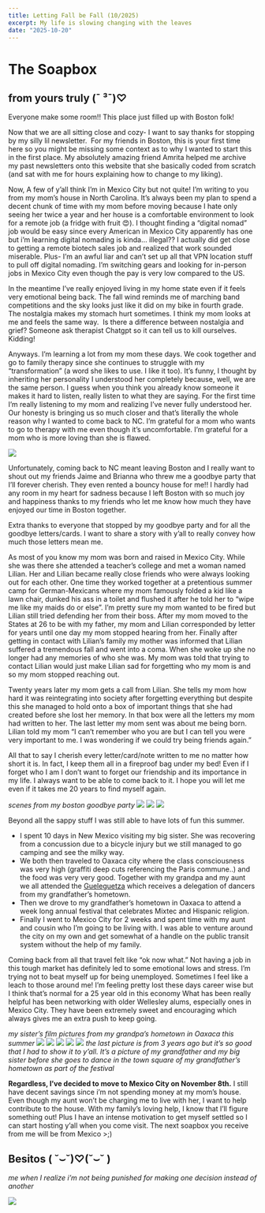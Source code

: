 ```yaml
---
title: Letting Fall be Fall (10/2025)
excerpt: My life is slowing changing with the leaves
date: "2025-10-20"
---
```

# The Soapbox
## from yours truly (¯ ³¯)♡

Everyone make some room!! This place just filled up with Boston folk! 

Now that we are all sitting close and cozy- I want to say thanks for stopping by my silly lil newsletter.  For my friends in Boston, this is your first time here so you might be missing some context as to why I wanted to start this in the first place. My absolutely amazing friend Amrita helped me archive my past newsletters onto this website that she basically coded from scratch (and sat with me for hours explaining how to change to my liking). 

Now, A few of y’all think I’m in Mexico City but not quite! I’m writing to you from my mom’s house in North Carolina. It’s always been my plan to spend a decent chunk of time with my mom before moving because I hate only seeing her twice a year and her house is a comfortable environment to look for a remote job (a fridge with fruit 😍). I thought finding a “digital nomad” job would be easy since every American in Mexico City apparently has one but i’m learning digital nomading is kinda… illegal?? I actually did get close to getting a remote biotech sales job and realized that work sounded miserable. Plus- I’m an awful liar and can’t set up all that VPN location stuff to pull off digital nomading. I’m switching gears and looking for in-person jobs in Mexico City even though the pay is very low compared to the US. 

In the meantime I’ve really enjoyed living in my home state even if it feels very emotional being back. The fall wind reminds me of marching band competitions and the sky looks just like it did on my bike in fourth grade. The nostalgia makes my stomach hurt sometimes. I think my mom looks at me and feels the same way.  Is there a difference between nostalgia and grief? Someone ask therapist Chatgpt so it can tell us to kill ourselves. Kidding!

Anyways. I’m learning a lot from my mom these days. We cook together and go to family therapy since she continues to struggle with my “transformation” (a word she likes to use. I like it too). It’s funny, I thought by inheriting her personality I understood her completely because, well, we are the same person. I guess when you think you already know someone it makes it hard to listen, really listen to what they are saying.  For the first time I’m really listening to my mom and realizing I’ve never fully understood her. Our honesty is bringing us so much closer and that’s literally the whole reason why I wanted to come back to NC. I’m grateful for a mom who wants to go to therapy with me even though it’s uncomfortable. I’m grateful for a mom who is more loving than she is flawed.

![](/images/momandtau.jpg)

Unfortunately, coming back to NC meant leaving Boston and I really want to shout out my friends Jaime and Brianna who threw me a goodbye party that I’ll forever cherish. They even rented a bouncy house for me!! I hardly had any room in my heart for sadness because I left Boston with so much joy and happiness thanks to my friends who let me know how much they have enjoyed our time in Boston together. 

Extra thanks to everyone that stopped by my goodbye party and for all the goodbye letters/cards. I want to share a story with y’all to really convey how much those letters mean me.

As most of you know my mom was born and raised in Mexico City. While she was there she attended a teacher’s college and met a woman named Lilian. Her and Lilian became really close friends who were always looking out for each other. One time they worked together at a pretentious summer camp for German-Mexicans where my mom famously folded a kid like a lawn chair, dunked his ass in a toilet and flushed it after he told her to “wipe me like my maids do or else”. I’m pretty sure my mom wanted to be fired but Lilian still tried defending her from their boss. After my mom moved to the States at 26 to be with my father, my mom and Lilian corresponded by letter for years until one day my mom stopped hearing from her. Finally after getting in contact with Lilian’s family my mother was informed that Lilian suffered a tremendous fall and went into a coma. When she woke up she no longer had any memories of who she was. My mom was told that trying to contact Lilian would just make Lilian sad for forgetting who my mom is and so my mom stopped reaching out. 

Twenty years later my mom gets a call from Lilian. She tells my mom how hard it was reintegrating into society after forgetting everything but despite this she managed to hold onto a box of important things that she had created before she lost her memory. In that box were all the letters my mom had written to her. The last letter my mom sent was about me being born. Lilian told my mom “I can’t remember who you are but I can tell you were very important to me. I was wondering if we could try being friends again.” 

All that to say I cherish every letter/card/note written to me no matter how short it is. In fact, I keep them all in a fireproof bag under my bed! Even if I forget who I am I don’t want to forget our friendship and its importance in my life. I always want to be able to come back to it. I hope you will let me even if it takes me 20 years to find myself again.

_scenes from my boston goodbye party_
![](/images/bouncyhouse.jpeg)
![](/images/thumbsup.jpeg)
![](/images/taurobingo.jpeg)

Beyond all the sappy stuff I was still able to have lots of fun this summer. 

 - I spent 10 days in New Mexico visiting my big sister. She was recovering from a concussion due to a bicycle injury but we still managed to go camping and see the milky way. 
- We both then traveled to Oaxaca city where the class consciousness was very high (graffiti deep cuts referencing the Paris commune..) and the food was very very good. Together with my grandpa and my aunt we all attended the [Gueleguetza](https://en.wikipedia.org/wiki/Guelaguetza) which receives a delegation of dancers from my grandfather’s hometown. 
- Then we drove to my grandfather’s hometown in Oaxaca to attend a week long annual festival that celebrates Mixtec and Hispanic religion. 
- Finally I went to Mexico City for 2 weeks and spent time with my aunt and cousin who I’m going to be living with. I was able to venture around the city on my own and get somewhat of a handle on the public transit system without the help of my family. 

Coming back from all that travel felt like “ok now what.” Not having a job in this tough market has definitely led to some emotional lows and stress. I’m trying not to beat myself up for being unemployed. Sometimes I feel like a leach to those around me! I’m feeling pretty lost these days career wise but I think that’s normal for a 25 year old in this economy What has been really helpful has been networking with older Wellesley alums, especially ones in Mexico City. They have been extremely sweet and encouraging which always gives me an extra push to keep going. 

_my sister’s film pictures from my grandpa’s hometown in Oaxaca this summer_
![](/images/diabloparade.jpg)
![](/images/virgindemuerte.jpg)
![](/images/feathers.jpg)
![](/images/diablobanda.jpg)
![](/images/titodiablo.JPG)
_the last picture is from 3 years ago but it’s so good that I had to show it to y’all. It’s a picture of my grandfather and my big sister before she goes to dance in the town square of my grandfather’s hometown as part of the festival_

**Regardless, I’ve decided to move to Mexico City on November 8th.** I still have decent savings since i’m not spending money at my mom’s house. Even though my aunt won’t be charging me to live with her, I want to help contribute to the house. With my family’s loving help, I know that I’ll figure something out! Plus I have an intense motivation to get myself settled so I can start hosting y’all when you come visit. The next soapbox you receive from me will be from Mexico >;)

## Besitos ( ˘⌣˘)♡(˘⌣˘ )

_me when I realize i’m not being punished for making one decision instead of another_

![](/images/sunrisehike.jpeg)